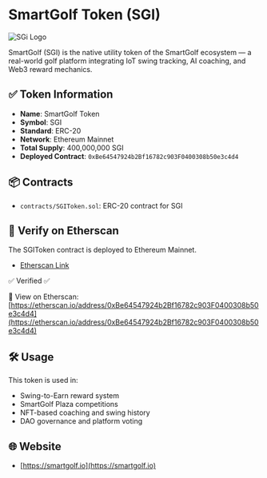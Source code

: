 # SmartGolf Token (SGI)
![SGi Logo](images/images/SGi-logo.png)

SmartGolf (SGI) is the native utility token of the SmartGolf ecosystem — a real-world golf platform integrating IoT swing tracking, AI coaching, and Web3 reward mechanics.

## ✅ Token Information

- **Name**: SmartGolf Token
- **Symbol**: SGI
- **Standard**: ERC-20
- **Network**: Ethereum Mainnet
- **Total Supply**: 400,000,000 SGI
- **Deployed Contract**: `0xBe64547924b2Bf16782c903F0400308b50e3c4d4`

## 📦 Contracts

- `contracts/SGIToken.sol`: ERC-20 contract for SGI

## 🧪 Verify on Etherscan

The SGIToken contract is deployed to Ethereum Mainnet.

- [Etherscan Link](https://etherscan.io/address/0xBe64547924b2Bf16782c903F0400308b50e3c4d4)

✅ Verified ✅

🔗 View on Etherscan:  
[https://etherscan.io/address/0xBe64547924b2Bf16782c903F0400308b50e3c4d4](https://etherscan.io/address/0xBe64547924b2Bf16782c903F0400308b50e3c4d4)


## 🛠 Usage

This token is used in:
- Swing-to-Earn reward system
- SmartGolf Plaza competitions
- NFT-based coaching and swing history
- DAO governance and platform voting

## 🌐 Website

- [https://smartgolf.io](https://smartgolf.io)
